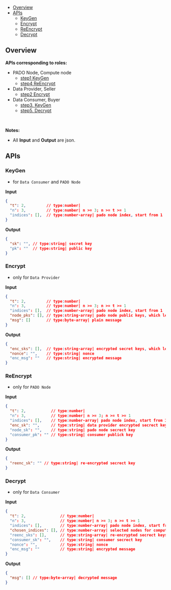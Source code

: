 
- [Overview](#overview)
- [APIs](#apis)
  - [KeyGen](#keygen)
  - [Encrypt](#encrypt)
  - [ReEncrypt](#reencrypt)
  - [Decrypt](#decrypt)


## Overview


**APIs corresponding to roles:**

- PADO Node, Compute node
  - [step1 KeyGen](#keygen)
  - [step4 ReEncrypt](#reencrypt)
- Data Provider, Seller
  - [step2 Encrypt](#encrypt)
- Data Consumer, Buyer
  - [step3. KeyGen](#keygen)
  - [step5. Decrypt](#decrypt)

<br/>

**Notes:**

- All **Input** and **Output** are json.


## APIs


### KeyGen

- for `Data Consumer` and `PADO Node`

**Input**

```json
{
  "t": 2,         // type:number| 
  "n": 3,         // type:number| n >= 3; n >= t >= 1
  "indices": [],  // type:number-array| pado node index, start from 1
}
```

**Output**

```json
{
  "sk": "", // type:string| secret key
  "pk": ""  // type:string| public key
}
```

### Encrypt

- only for `Data Provider`

 
**Input**

```json
{
  "t": 2,         // type:number| 
  "n": 3,         // type:number| n >= 3; n >= t >= 1
  "indices": [],  // type:number-array| pado node index, start from 1
  "node_pks": [], // type:string-array| pado node public keys, which length is equal to n
  "msg": []       // type:byte-array| plain message
}
```

**Output**

```json
{
  "enc_sks": [],  // type:string-array| encrypted secret keys, which length is equal to n
  "nonce": "",    // type:string| nonce
  "enc_msg": ""   // type:string| encrypted message
}
```



### ReEncrypt

- only for `PADO Node`


**Input**

```json
{
  "t": 2,           // type:number| 
  "n": 3,           // type:number| n >= 3; n >= t >= 1
  "indices": [],    // type:number-array| pado node index, start from 1
  "enc_sk": "",     // type:string| data provider encrypted secrect key
  "node_sk": "",    // type:string| pado node secrect key
  "consumer_pk": "" // type:string| consumer publick key
}
```



**Output**

```json
{
  "reenc_sk": "" // type:string| re-encrypted secrect key
}
```



### Decrypt

- only for `Data Consumer`


**Input**

```json
{
  "t": 2,               // type:number| 
  "n": 3,               // type:number| n >= 3; n >= t >= 1
  "indices": [],        // type:number-array| pado node index, start from 1
  "chosen_indices": [], // type:number-array| selected nodes for computing
  "reenc_sks": [],      // type:string-array| re-encrypted secrect keys
  "consumer_sk": "",    // type:string| consumer secrect key
  "nonce": "",          // type:string| nonce
  "enc_msg": ""         // type:string| encrypted message
}
```



**Output**

```json
{
  "msg": [] // type:byte-array| decrypted message
}
```

